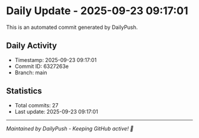 # Daily Update - 2025-09-23 09:17:01

This is an automated commit generated by DailyPush.

## Daily Activity
- Timestamp: 2025-09-23 09:17:01
- Commit ID: 6327263e
- Branch: main

## Statistics
- Total commits: 27
- Last update: 2025-09-23 09:17:01

---
*Maintained by DailyPush - Keeping GitHub active! 🚀*
